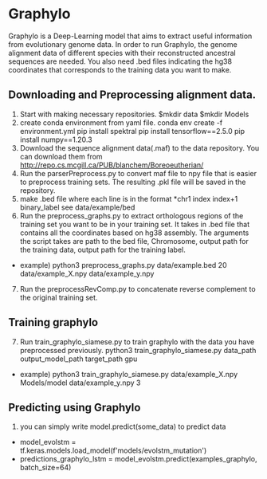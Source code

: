 # Graphylo
Graphylo is a Deep-Learning model that aims to extract useful information from evolutionary genome data. In order to run Graphylo, the genome alignment data of different species with their reconstructed ancestral sequences are needed. You also need .bed files indicating the hg38 coordinates that corresponds to the training data you want to make.

## Downloading and Preprocessing alignment data.
1. Start with making necessary repositories. $mkdir data   $mkdir Models 
2. create conda environment from yaml file. conda env create -f environment.yml
pip install spektral
pip install tensorflow==2.5.0
pip install numpy==1.20.3
3. Download the sequence alignment data(.maf) to the data repository. You can download them from http://repo.cs.mcgill.ca/PUB/blanchem/Boreoeutherian/
4. Run the parserPreprocess.py to convert maf file to npy file that is easier to preprocess training sets. The resulting .pkl file will be saved in the repository.
5. make .bed file where each line is in the format 
*chr1    index  index+1  binary_label 
see data/example/bed
6. Run the preprocess_graphs.py to extract orthologous regions of the training set you want to be in your training set. It takes in .bed file that contains all the coordinates based on hg38 assembly. The arguments the script takes are path to the bed file, Chromosome, output path for the training data, output path for the training label. 
* example) python3 preprocess_graphs.py data/example.bed 20 data/example_X.npy data/example_y.npy
7. Run the preprocessRevComp.py to concatenate reverse complement to the original training set.

## Training graphylo
7. Run train_graphylo_siamese.py to train graphylo with the data you have preprocessed previously. python3 train_graphylo_siamese.py data_path output_model_path target_path gpu
* example) python3 train_graphylo_siamese.py data/example_X.npy Models/model data/example_y.npy 3

## Predicting using Graphylo
1. you can simply write model.predict(some_data) to predict data
* model_evolstm = tf.keras.models.load_model(f'models/evolstm_mutation')
* predictions_graphylo_lstm = model_evolstm.predict(examples_graphylo, batch_size=64)

